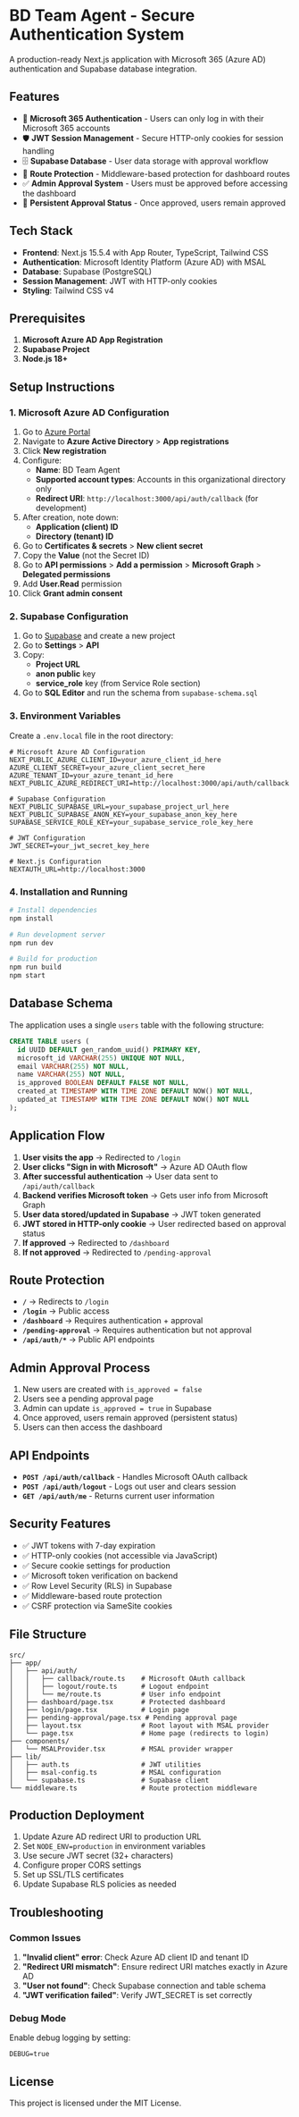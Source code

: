 # BD Team Agent - Secure Authentication System

A production-ready Next.js application with Microsoft 365 (Azure AD) authentication and Supabase database integration.

## Features

- 🔐 **Microsoft 365 Authentication** - Users can only log in with their Microsoft 365 accounts
- 🛡️ **JWT Session Management** - Secure HTTP-only cookies for session handling
- 🗄️ **Supabase Database** - User data storage with approval workflow
- 🚫 **Route Protection** - Middleware-based protection for dashboard routes
- ✅ **Admin Approval System** - Users must be approved before accessing the dashboard
- 🔄 **Persistent Approval Status** - Once approved, users remain approved

## Tech Stack

- **Frontend**: Next.js 15.5.4 with App Router, TypeScript, Tailwind CSS
- **Authentication**: Microsoft Identity Platform (Azure AD) with MSAL
- **Database**: Supabase (PostgreSQL)
- **Session Management**: JWT with HTTP-only cookies
- **Styling**: Tailwind CSS v4

## Prerequisites

1. **Microsoft Azure AD App Registration**
2. **Supabase Project**
3. **Node.js 18+**

## Setup Instructions

### 1. Microsoft Azure AD Configuration

1. Go to [Azure Portal](https://portal.azure.com)
2. Navigate to **Azure Active Directory** > **App registrations**
3. Click **New registration**
4. Configure:
   - **Name**: BD Team Agent
   - **Supported account types**: Accounts in this organizational directory only
   - **Redirect URI**: `http://localhost:3000/api/auth/callback` (for development)
5. After creation, note down:
   - **Application (client) ID**
   - **Directory (tenant) ID**
6. Go to **Certificates & secrets** > **New client secret**
7. Copy the **Value** (not the Secret ID)
8. Go to **API permissions** > **Add a permission** > **Microsoft Graph** > **Delegated permissions**
9. Add **User.Read** permission
10. Click **Grant admin consent**

### 2. Supabase Configuration

1. Go to [Supabase](https://supabase.com) and create a new project
2. Go to **Settings** > **API**
3. Copy:
   - **Project URL**
   - **anon public** key
   - **service_role** key (from Service Role section)
4. Go to **SQL Editor** and run the schema from `supabase-schema.sql`

### 3. Environment Variables

Create a `.env.local` file in the root directory:

```env
# Microsoft Azure AD Configuration
NEXT_PUBLIC_AZURE_CLIENT_ID=your_azure_client_id_here
AZURE_CLIENT_SECRET=your_azure_client_secret_here
AZURE_TENANT_ID=your_azure_tenant_id_here
NEXT_PUBLIC_AZURE_REDIRECT_URI=http://localhost:3000/api/auth/callback

# Supabase Configuration
NEXT_PUBLIC_SUPABASE_URL=your_supabase_project_url_here
NEXT_PUBLIC_SUPABASE_ANON_KEY=your_supabase_anon_key_here
SUPABASE_SERVICE_ROLE_KEY=your_supabase_service_role_key_here

# JWT Configuration
JWT_SECRET=your_jwt_secret_key_here

# Next.js Configuration
NEXTAUTH_URL=http://localhost:3000
```

### 4. Installation and Running

```bash
# Install dependencies
npm install

# Run development server
npm run dev

# Build for production
npm run build
npm start
```

## Database Schema

The application uses a single `users` table with the following structure:

```sql
CREATE TABLE users (
  id UUID DEFAULT gen_random_uuid() PRIMARY KEY,
  microsoft_id VARCHAR(255) UNIQUE NOT NULL,
  email VARCHAR(255) NOT NULL,
  name VARCHAR(255) NOT NULL,
  is_approved BOOLEAN DEFAULT FALSE NOT NULL,
  created_at TIMESTAMP WITH TIME ZONE DEFAULT NOW() NOT NULL,
  updated_at TIMESTAMP WITH TIME ZONE DEFAULT NOW() NOT NULL
);
```

## Application Flow

1. **User visits the app** → Redirected to `/login`
2. **User clicks "Sign in with Microsoft"** → Azure AD OAuth flow
3. **After successful authentication** → User data sent to `/api/auth/callback`
4. **Backend verifies Microsoft token** → Gets user info from Microsoft Graph
5. **User data stored/updated in Supabase** → JWT token generated
6. **JWT stored in HTTP-only cookie** → User redirected based on approval status
7. **If approved** → Redirected to `/dashboard`
8. **If not approved** → Redirected to `/pending-approval`

## Route Protection

- **`/`** → Redirects to `/login`
- **`/login`** → Public access
- **`/dashboard`** → Requires authentication + approval
- **`/pending-approval`** → Requires authentication but not approval
- **`/api/auth/*`** → Public API endpoints

## Admin Approval Process

1. New users are created with `is_approved = false`
2. Users see a pending approval page
3. Admin can update `is_approved = true` in Supabase
4. Once approved, users remain approved (persistent status)
5. Users can then access the dashboard

## API Endpoints

- **`POST /api/auth/callback`** - Handles Microsoft OAuth callback
- **`POST /api/auth/logout`** - Logs out user and clears session
- **`GET /api/auth/me`** - Returns current user information

## Security Features

- ✅ JWT tokens with 7-day expiration
- ✅ HTTP-only cookies (not accessible via JavaScript)
- ✅ Secure cookie settings for production
- ✅ Microsoft token verification on backend
- ✅ Row Level Security (RLS) in Supabase
- ✅ Middleware-based route protection
- ✅ CSRF protection via SameSite cookies

## File Structure

```
src/
├── app/
│   ├── api/auth/
│   │   ├── callback/route.ts    # Microsoft OAuth callback
│   │   ├── logout/route.ts      # Logout endpoint
│   │   └── me/route.ts          # User info endpoint
│   ├── dashboard/page.tsx       # Protected dashboard
│   ├── login/page.tsx           # Login page
│   ├── pending-approval/page.tsx # Pending approval page
│   ├── layout.tsx               # Root layout with MSAL provider
│   └── page.tsx                 # Home page (redirects to login)
├── components/
│   └── MSALProvider.tsx         # MSAL provider wrapper
├── lib/
│   ├── auth.ts                  # JWT utilities
│   ├── msal-config.ts           # MSAL configuration
│   └── supabase.ts              # Supabase client
└── middleware.ts                # Route protection middleware
```

## Production Deployment

1. Update Azure AD redirect URI to production URL
2. Set `NODE_ENV=production` in environment variables
3. Use secure JWT secret (32+ characters)
4. Configure proper CORS settings
5. Set up SSL/TLS certificates
6. Update Supabase RLS policies as needed

## Troubleshooting

### Common Issues

1. **"Invalid client" error**: Check Azure AD client ID and tenant ID
2. **"Redirect URI mismatch"**: Ensure redirect URI matches exactly in Azure AD
3. **"User not found"**: Check Supabase connection and table schema
4. **"JWT verification failed"**: Verify JWT_SECRET is set correctly

### Debug Mode

Enable debug logging by setting:
```env
DEBUG=true
```

## License

This project is licensed under the MIT License.